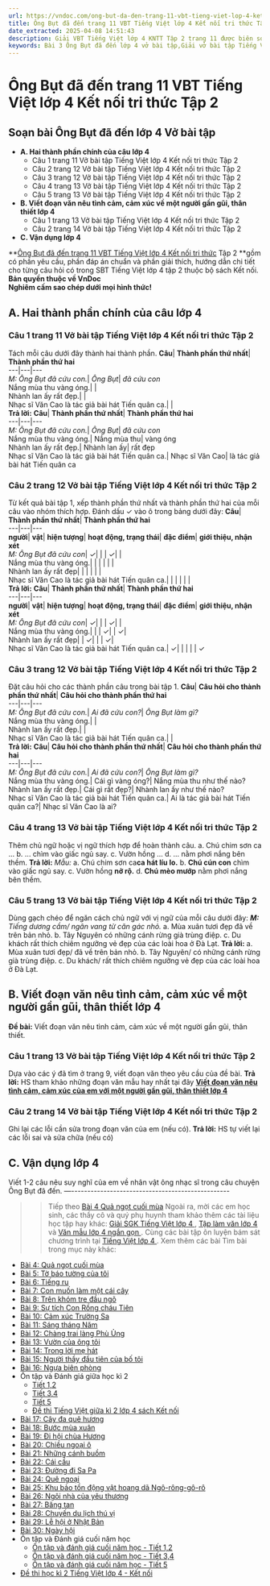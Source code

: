 ```yaml
---
url: https://vndoc.com/ong-but-da-den-trang-11-vbt-tieng-viet-lop-4-ket-noi-tri-thuc-tap-2-312993
title: Ông Bụt đã đến trang 11 VBT Tiếng Việt lớp 4 Kết nối tri thức Tập 2 - VnDoc.com
date_extracted: 2025-04-08 14:51:43
description: Giải VBT Tiếng Việt lớp 4 KNTT Tập 2 trang 11 được biên soạn nhằm giúp các em HS đạt kết quả tốt trong quá trình làm bài tập và học tập môn Tiếng Việt lớp 4.
keywords: Bài 3 Ông Bụt đã đến lớp 4 vở bài tập,Giải vở bài tập Tiếng Việt lớp 4 Bài 3 Ông Bụt đã đến,Bài 3 Ông Bụt đã đến lớp 4,Bài 3 Ông Bụt đã đến lớp 4 vbt,Bài 3 Ông Bụt đã đến lớp 4 trang 11,tiếng việt lớp 4 Bài 3 Ông Bụt đã đến,giải Bài 3 Ông Bụt đã đến,tiếng việt lớp 4,tiếng việt lớp 4 kết nối tri thức,vở bài tập tiếng việt lớp 4,sách tiếng việt lớp 4,bài tập tiếng việt lớp 4,giải bài tập tiếng việt lớp 4,tiếng việt lớp 4 tập 2
---
```


# Ông Bụt đã đến trang 11 VBT Tiếng Việt lớp 4 Kết nối tri thức Tập 2
## **Soạn bài Ông Bụt đã đến lớp 4 Vở bài tập**
  * **A. Hai thành phần chính của câu lớp 4**
    * Câu 1 trang 11 Vở bài tập Tiếng Việt lớp 4 Kết nối tri thức Tập 2
    * Câu 2 trang 12 Vở bài tập Tiếng Việt lớp 4 Kết nối tri thức Tập 2
    * Câu 3 trang 12 Vở bài tập Tiếng Việt lớp 4 Kết nối tri thức Tập 2
    * Câu 4 trang 13 Vở bài tập Tiếng Việt lớp 4 Kết nối tri thức Tập 2
    * Câu 5 trang 13 Vở bài tập Tiếng Việt lớp 4 Kết nối tri thức Tập 2
  * **B. Viết đoạn văn nêu tình cảm, cảm xúc về một người gần gũi, thân thiết lớp 4**
    * Câu 1 trang 13 Vở bài tập Tiếng Việt lớp 4 Kết nối tri thức Tập 2
    * Câu 2 trang 14 Vở bài tập Tiếng Việt lớp 4 Kết nối tri thức Tập 2
  * **C. Vận dụng lớp 4**

**[Ông Bụt đã đến trang 11 VBT Tiếng Việt lớp 4 Kết nối tri thức](<https://vndoc.com/ong-but-da-den-trang-11-vbt-tieng-viet-lop-4-ket-noi-tri-thuc-tap-2-312993>) Tập 2 **gồm có phần yêu cầu, phần đáp án chuẩn và phần giải thích, hướng dẫn chi tiết cho từng câu hỏi có trong SBT Tiếng Việt lớp 4 tập 2 thuộc bộ  sách Kết nối.
**Bản quyền thuộc về VnDoc**   
**Nghiêm cấm sao chép dưới mọi hình thức\!**
## **A. Hai thành phần chính của câu lớp 4**
### Câu 1 trang 11 Vở bài tập Tiếng Việt lớp 4 Kết nối tri thức Tập 2
Tách mỗi câu dưới đây thành hai thành phần.
**Câu**| **Thành phần thứ nhất**| **Thành phần thứ hai**  
---|---|---  
 _M: Ông Bụt đã cứu con._| _Ông Bụt_|  _đã cứu con_  
Nắng mùa thu vàng óng.| |   
Nhành lan ấy rất đẹp.| |   
Nhạc sĩ Văn Cao là tác giả bài hát Tiến quân ca.| |   
**Trả lời:**
**Câu**| **Thành phần thứ nhất**| **Thành phần thứ hai**  
---|---|---  
 _M: Ông Bụt đã cứu con._| _Ông Bụt_|  _đã cứu con_  
Nắng mùa thu vàng óng.| Nắng mùa thu| vàng óng  
Nhành lan ấy rất đẹp.| Nhành lan ấy| rất đẹp  
Nhạc sĩ Văn Cao là tác giả bài hát Tiến quân ca.| Nhạc sĩ Văn Cao| là tác giả bài hát Tiến quân ca  
### Câu 2 trang 12 Vở bài tập Tiếng Việt lớp 4 Kết nối tri thức Tập 2
Từ kết quả bài tập 1, xếp thành phần thứ nhất và thành phần thứ hai của mỗi câu vào nhóm thích hợp. Đánh dấu ✓ vào ô trong bảng dưới đây:
**Câu**| **Thành phần thứ nhất**| **Thành phần thứ hai**  
---|---|---  
**người**| **vật**| **hiện tượng**| **hoạt động, trạng thái**| **đặc điểm**| **giới thiệu, nhận xét**  
 _M: Ông Bụt đã cứu con_|  _✓_| | |  _✓_| |   
Nắng mùa thu vàng óng.| | | | | |   
Nhành lan ấy rất đẹp| | | | | |   
Nhạc sĩ Văn Cao là tác giả bài hát Tiến quân ca.| | | | | |   
**Trả lời:**
**Câu**| **Thành phần thứ nhất**| **Thành phần thứ hai**  
---|---|---  
**người**| **vật**| **hiện tượng**| **hoạt động, trạng thái**| **đặc điểm**| **giới thiệu, nhận xét**  
 _M: Ông Bụt đã cứu con_|  _✓_| | |  _✓_| |   
Nắng mùa thu vàng óng.| | | ✓| | ✓|   
Nhành lan ấy rất đẹp| | ✓| | | ✓|   
Nhạc sĩ Văn Cao là tác giả bài hát Tiến quân ca.| ✓| | | | | ✓  
### Câu 3 trang 12 Vở bài tập Tiếng Việt lớp 4 Kết nối tri thức Tập 2
Đặt câu hỏi cho các thành phần câu trong bài tập 1.
**Câu**| **Câu hỏi cho thành phần thứ nhất**| **Câu hỏi cho thành phần thứ hai**  
---|---|---  
 _M: Ông Bụt đã cứu con._| _Ai đã cứu con?_| _Ông Bụt làm gì?_  
Nắng mùa thu vàng óng.| |   
Nhành lan ấy rất đẹp.| |   
Nhạc sĩ Văn Cao là tác giả bài hát Tiến quân ca.| |   
**Trả lời:**
**Câu**| **Câu hỏi cho thành phần thứ nhất**| **Câu hỏi cho thành phần thứ hai**  
---|---|---  
 _M: Ông Bụt đã cứu con._| _Ai đã cứu con?_| _Ông Bụt làm gì?_  
Nắng mùa thu vàng óng.| Cái gì vàng óng?| Nắng mùa thu như thế nào?  
Nhành lan ấy rất đẹp.| Cái gì rất đẹp?| Nhành lan ấy như thế nào?  
Nhạc sĩ Văn Cao là tác giả bài hát Tiến quân ca.| Ai là tác giả bài hát Tiến quân ca?| Nhạc sĩ Văn Cao là ai?  
### Câu 4 trang 13 Vở bài tập Tiếng Việt lớp 4 Kết nối tri thức Tập 2
Thêm chủ ngữ hoặc vị ngữ thích hợp để hoàn thành câu.
a. Chú chim sơn ca ...
b. ... chìm vào giấc ngủ say.
c. Vườn hồng ...
d. ... nằm phơi nắng bên thềm.
**Trả lời:**
_Mẫu:_
a. Chú chim sơn ca**ca hát líu lo.**
b. **Chú cún con** chìm vào giấc ngủ say.
c. Vườn hồng **nở rộ.**
d. **Chú mèo mướp** nằm phơi nắng bên thềm.
### Câu 5 trang 13 Vở bài tập Tiếng Việt lớp 4 Kết nối tri thức Tập 2
Dùng gạch chéo để ngăn cách chủ ngữ với vị ngữ của mỗi câu dưới đây:
_**M:** Tiếng dương cầm/ ngân vang từ căn gác nhỏ._
a. Mùa xuân tươi đẹp đã về trên bản nhỏ.
b. Tây Nguyên có những cánh rừng già trùng điệp.
c. Du khách rất thích chiêm ngưỡng vẻ đẹp của các loài hoa ở Đà Lạt.
**Trả lời:**
a. Mùa xuân tươi đẹp/ đã về trên bản nhỏ.
b. Tây Nguyên/ có những cánh rừng già trùng điệp.
c. Du khách/ rất thích chiêm ngưỡng vẻ đẹp của các loài hoa ở Đà Lạt.
## **B. Viết đoạn văn nêu tình cảm, cảm xúc về một người gần gũi, thân thiết lớp 4**
**Đề bài:** Viết đoạn văn nêu tình cảm, cảm xúc về một người gần gũi, thân thiết.
### Câu 1 trang 13 Vở bài tập Tiếng Việt lớp 4 Kết nối tri thức Tập 2
Dựa vào các ý đã tìm ở trang 9, viết đoạn văn theo yêu cầu của đề bài.
**Trả lời:**
HS tham khảo những đoạn văn mẫu hay nhất tại đây [**Viết đoạn văn nêu tình cảm, cảm xúc của em với một người gần gũi, thân thiết lớp 4**](<https://vndoc.com/viet-doan-van-neu-tinh-cam-cam-xuc-cua-em-voi-mot-nguoi-gan-gui-than-thiet-lop-4-302323>)
### Câu 2 trang 14 Vở bài tập Tiếng Việt lớp 4 Kết nối tri thức Tập 2
Ghi lại các lỗi cần sửa trong đoạn văn của em \(nếu có\).
**Trả lời:**
HS tự viết lại các lỗi sai và sửa chữa \(nếu có\)
## **C. Vận dụng lớp 4**
Viết 1-2 câu nêu suy nghĩ của em về nhân vật ông nhạc sĩ trong câu chuyện Ông Bụt đã đến.
—-------------------------------------------------
>> Tiếp theo [Bài 4 Quả ngọt cuối mùa](<https://vndoc.com/qua-ngot-cuoi-mua-trang-15-vbt-tieng-viet-lop-4-ket-noi-tri-thuc-tap-2-313004>)
Ngoài ra, mời các em học sinh, các thầy cô và quý phụ huynh tham khảo thêm các tài liệu học tập hay khác: [ Giải SGK Tiếng Việt lớp 4 ](<https://vndoc.com/tieng-viet-lop4>) , [ Tập làm văn lớp 4 ](<https://vndoc.com/tap-lam-van-lop4>) và [ Văn mẫu lớp 4 ngắn gọn ](<https://vndoc.com/van-mieu-ta-lop4>) . Cùng các bài tập ôn luyện bám sát chương trình tại [ Tiếng Việt lớp 4 ](<https://vndoc.com/tieng-viet-lop4>) .
Xem thêm các bài Tìm bài trong mục này khác:
  * [Bài 4: Quả ngọt cuối mùa](</qua-ngot-cuoi-mua-trang-15-vbt-tieng-viet-lop-4-ket-noi-tri-thuc-tap-2-313004>)
  * [Bài 5: Tờ báo tường của tôi](</to-bao-tuong-cua-toi-trang-17-vbt-tieng-viet-lop-4-ket-noi-tri-thuc-tap-2-315127>)
  * [Bài 6: Tiếng ru](</tieng-ru-trang-21-vbt-tieng-viet-lop-4-ket-noi-tri-thuc-tap-2-315129>)
  * [Bài 7: Con muốn làm một cái cây](</con-muon-lam-mot-cai-cay-trang-23-vbt-tieng-viet-lop-4-ket-noi-tri-thuc-tap-2-315131>)
  * [Bài 8: Trên khóm tre đầu ngõ](</tren-khom-tre-dau-ngo-trang-26-vbt-tieng-viet-lop-4-ket-noi-tri-thuc-tap-2-315138>)
  * [Bài 9: Sự tích Con Rồng cháu Tiên](</su-tich-con-rong-chau-tien-trang-30-vbt-tieng-viet-lop-4-ket-noi-tri-thuc-tap-2-315141>)
  * [Bài 10: Cảm xúc Trường Sa](</cam-xuc-truong-sa-trang-34-vbt-tieng-viet-lop-4-ket-noi-tri-thuc-tap-2-315142>)
  * [Bài 11: Sáng tháng Năm](</bai-11-sang-thang-nam-trang-37-vbt-tieng-viet-lop-4-ket-noi-tri-thuc-tap-2-315143>)
  * [Bài 12: Chàng trai làng Phù Ủng](</chang-trai-lang-phu-ung-trang-41-vbt-tieng-viet-lop-4-ket-noi-tri-thuc-tap-2-315145>)
  * [Bài 13: Vườn của ông tôi](</vuon-cua-ong-toi-trang-43-vbt-tieng-viet-lop-4-ket-noi-tri-thuc-tap-2-315151>)
  * [Bài 14: Trong lời mẹ hát](</trong-loi-me-hat-trang-46-vbt-tieng-viet-lop-4-ket-noi-tri-thuc-tap-2-315152>)
  * [Bài 15: Người thầy đầu tiên của bố tôi](</nguoi-thay-dau-tien-cua-bo-toi-trang-49-vbt-tieng-viet-lop-4-ket-noi-tri-thuc-tap-2-315156>)
  * [Bài 16: Ngựa biên phòng](</ngua-bien-phong-trang-53-vbt-tieng-viet-lop-4-ket-noi-tri-thuc-tap-2-315169>)
  * Ôn tập và Đánh giá giữa học kì 2
    * [Tiết 1,2](</tiet-1-2-on-tap-va-danh-gia-giua-hoc-ki-2-trang-55-vbt-tieng-viet-lop-4-ket-noi-tri-thuc-315170>)
    * [Tiết 3,4](</tiet-3-4-on-tap-va-danh-gia-giua-hoc-ki-2-trang-56-vbt-tieng-viet-lop-4-ket-noi-tri-thuc-315172>)
    * [Tiết 5](</tiet-5-on-tap-va-danh-gia-giua-hoc-ki-2-trang-58-vbt-tieng-viet-lop-4-ket-noi-tri-thuc-315173>)
    * [Đề thi Tiếng Việt giữa kì 2 lớp 4 sách Kết nối](<https://vndoc.com/de-thi-giua-ki-2-lop-4-mon-tieng-viet-sach-ket-noi-tri-thuc>)
  * [Bài 17: Cây đa quê hương](</bai-17-cay-da-que-huong-trang-60-vbt-tieng-viet-lop-4-ket-noi-tri-thuc-tap-2-315270>)
  * [Bài 18: Bước mùa xuân](</bai-18-buoc-mua-xuan-trang-65-vbt-tieng-viet-lop-4-ket-noi-tri-thuc-tap-2-315271>)
  * [Bài 19: Đi hội chùa Hương](</bai-19-di-hoi-chua-huong-trang-69-vbt-tieng-viet-lop-4-ket-noi-tri-thuc-tap-2-319229>)
  * [Bài 20: Chiều ngoại ô](</bai-20-chieu-ngoai-o-trang-72-vbt-tieng-viet-lop-4-ket-noi-tri-thuc-tap-2-319230>)
  * [Bài 21: Những cánh buồm](</bai-21-nhung-canh-buom-trang-75-vbt-tieng-viet-lop-4-ket-noi-tri-thuc-tap-2-319231>)
  * [Bài 22: Cái cầu](</bai-22-cai-cau-trang-79-vbt-tieng-viet-lop-4-ket-noi-tri-thuc-tap-2-319232>)
  * [Bài 23: Đường đi Sa Pa](</bai-23-duong-di-sa-pa-trang-82-vbt-tieng-viet-lop-4-ket-noi-tri-thuc-tap-2-319313>)
  * [Bài 24: Quê ngoại](</bai-24-que-ngoai-trang-86-vbt-tieng-viet-lop-4-ket-noi-tri-thuc-tap-2-319355>)
  * [Bài 25: Khu bảo tồn động vật hoang dã Ngô-rông-gô-rô](</bai-25-khu-bao-ton-dong-vat-hoang-da-ngo-rong-go-ro-trang-89-vbt-tieng-viet-lop-4-ket-noi-tri-thuc-tap-2-319358>)
  * [Bài 26: Ngôi nhà của yêu thương](</bai-26-ngoi-nha-cua-yeu-thuong-trang-93-vbt-tieng-viet-lop-4-ket-noi-tri-thuc-tap-2-319360>)
  * [Bài 27: Băng tan](</bai-27-bang-tan-trang-95-vbt-tieng-viet-lop-4-ket-noi-tri-thuc-tap-2-319362>)
  * [Bài 28: Chuyến du lịch thú vị](</bai-28-chuyen-du-lich-thu-vi-trang-98-vbt-tieng-viet-lop-4-ket-noi-tri-thuc-tap-2-319364>)
  * [Bài 29: Lễ hội ở Nhật Bản](</bai-29-le-hoi-o-nhat-ban-trang-100-vbt-tieng-viet-lop-4-ket-noi-tri-thuc-tap-2-319365>)
  * [Bài 30: Ngày hội](</bai-30-ngay-hoi-trang-103-vbt-tieng-viet-lop-4-ket-noi-tri-thuc-tap-2-319367>)
  * Ôn tập và Đánh giá cuối năm học
    * [Ôn tập và đánh giá cuối năm học - Tiết 1,2](</on-tap-va-danh-gia-cuoi-nam-hoc-tiet-1-2-trang-107-vbt-tieng-viet-lop-4-ket-noi-tri-thuc-tap-2-319369>)
    * [Ôn tập và đánh giá cuối năm học - Tiết 3,4](</on-tap-va-danh-gia-cuoi-nam-hoc-tiet-3-4-trang-110-vbt-tieng-viet-lop-4-ket-noi-tri-thuc-tap-2-319371>)
    * [Ôn tập và đánh giá cuối năm học - Tiết 5](</on-tap-va-danh-gia-cuoi-nam-hoc-tiet-5-trang-111-vbt-tieng-viet-lop-4-ket-noi-tri-thuc-tap-2-319374>)
  * [Đề thi học kì 2 Tiếng Việt lớp 4 - Kết nối](<https://vndoc.com/de-thi-hoc-ki-2-lop-4-mon-tieng-viet>)

